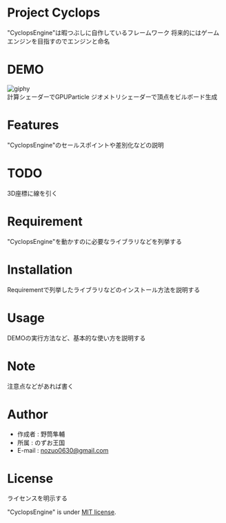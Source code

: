 # Project Cyclops

"CyclopsEngine"は暇つぶしに自作しているフレームワーク
将来的にはゲームエンジンを目指すのでエンジンと命名

# DEMO

![giphy](https://user-images.githubusercontent.com/66367386/170819431-bc74a551-e7d5-420d-9891-66de32df0a62.gif)  
計算シェーダーでGPUParticle ジオメトリシェーダーで頂点をビルボード生成


# Features

"CyclopsEngine"のセールスポイントや差別化などの説明

# TODO
3D座標に線を引く

# Requirement

"CyclopsEngine"を動かすのに必要なライブラリなどを列挙する

# Installation

Requirementで列挙したライブラリなどのインストール方法を説明する

# Usage

DEMOの実行方法など、基本的な使い方を説明する

# Note

注意点などがあれば書く

# Author
* 作成者  : 野筒隼輔
* 所属    : のずお王国
* E-mail  : nozuo0630@gmail.com

# License
ライセンスを明示する

"CyclopsEngine" is under [MIT license](https://en.wikipedia.org/wiki/MIT_License).

